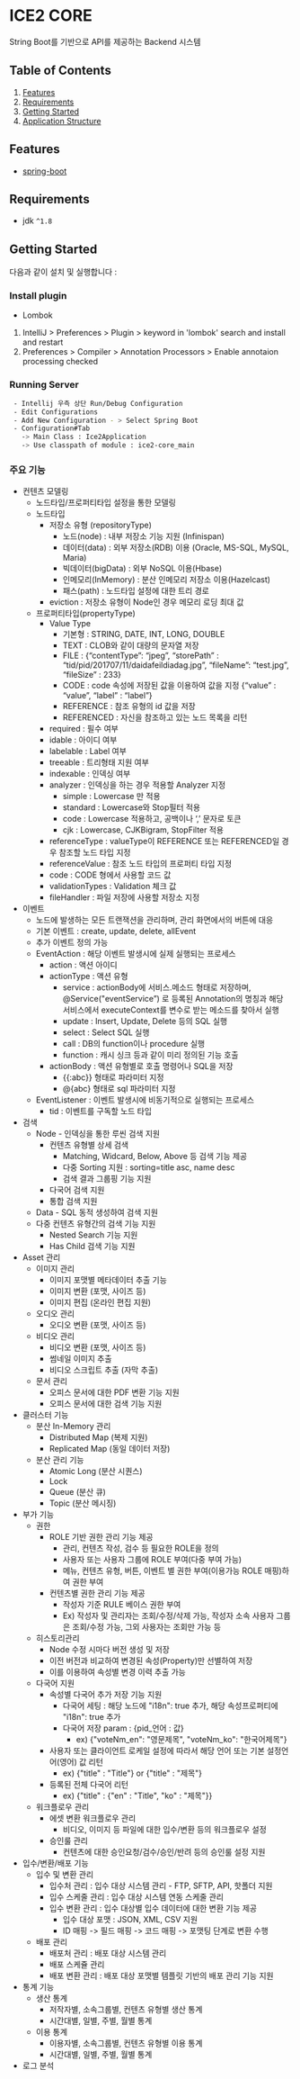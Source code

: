 # ICE2 CORE 

String Boot를 기반으로 API를 제공하는 Backend 시스템  


## Table of Contents
1. [Features](#features)
1. [Requirements](#requirements)
1. [Getting Started](#getting-started)
1. [Application Structure](#application-structure)


## Features
* [spring-boot](https://projects.spring.io/spring-boot/)


## Requirements
* jdk `^1.8`

## Getting Started

다음과 같이 설치 및 실행합니다 :

### Install plugin

* Lombok 
1. IntelliJ > Preferences > Plugin > keyword in 'lombok' search and install and restart
2. Preferences > Compiler > Annotation Processors > Enable annotaion processing checked

### Running Server     

```bash
 - Intellij 우측 상단 Run/Debug Configuration 
 - Edit Configurations
 - Add New Configuration - > Select Spring Boot
 - Configuration#Tab
   -> Main Class : Ice2Application
   -> Use classpath of module : ice2-core_main
```

### 주요 기능     
* 컨텐츠 모델링
    * 노드타입/프로퍼티타입 설정을 통한 모델링
    * 노드타입
        * 저장소 유형 (repositoryType)
            * 노드(node) : 내부 저장소 기능 지원 (Infinispan)
            * 데이터(data) : 외부 저장소(RDB) 이용 (Oracle, MS-SQL, MySQL, Maria)
            * 빅데이터(bigData) : 외부 NoSQL 이용(Hbase)
            * 인메모리(InMemory) : 분산 인메모리 저장소 이용(Hazelcast)
            * 패스(path) : 노드타입 설정에 대한 트리 경로 
        * eviction :  저장소 유형이 Node인 경우 메모리 로딩 최대 값
    * 프로퍼티타입(propertyType) 
        * Value Type
            * 기본형 : STRING, DATE, INT, LONG, DOUBLE
            * TEXT : CLOB와 같이 대량의 문자열 저장
            * FILE : {“contentType”: “jpeg”, “storePath” : “tid/pid/201707/11/daidafeildiadag.jpg”, “fileName”: “test.jpg”, “fileSize” : 233}
            * CODE : code 속성에 저장된 값을 이용하여 값을 지정 {“value” : “value”, “label” : “label”}
            * REFERENCE : 참조 유형의 id 값을 저장
            * REFERENCED : 자신을 참조하고 있는 노드 목록을 리턴
        * required : 필수 여부
        * idable : 아이디 여부
        * labelable : Label 여부
        * treeable : 트리형태 지원 여부
        * indexable : 인덱싱 여부
        * analyzer : 인덱싱을 하는 경우 적용할 Analyzer 지정
            * simple : Lowercase 만 적용
            * standard : Lowercase와 Stop필터 적용
            * code : Lowercase 적용하고, 공백이나 ‘,’ 문자로 토큰
            * cjk : Lowercase, CJKBigram, StopFilter 적용
        * referenceType : valueType이 REFERENCE 또는 REFERENCED일 경우 참조할 노드 타입 지정
        * referenceValue : 참조 노드 타입의 프로퍼티 타입 지정
        * code : CODE 형에서 사용할 코드 값
        * validationTypes : Validation 체크 값
        * fileHandler : 파일 저장에 사용할 저장소 지정
* 이벤트
    * 노드에 발생하는 모든 트랜잭션을 관리하며, 관리 화면에서의 버튼에 대응
    * 기본 이벤트 : create, update, delete, allEvent
    * 추가 이벤트 정의 가능
    * EventAction : 해당 이벤트 발생시에 실제 실행되는 프로세스
        * action : 액션 아이디 
        * actionType : 액션 유형
            * service : actionBody에 서비스.메소드 형태로 저장하며, @Service("eventService”) 로 등록된 Annotation의 명칭과 해당 서비스에서 executeContext를 변수로 받는 메소드를 찾아서 실행
            * update : Insert, Update, Delete 등의 SQL 실행
            * select : Select SQL 실행
            * call : DB의 function이나 procedure 실행
            * function : 캐시 싱크 등과 같이 미리 정의된 기능 호출
        * actionBody : 액션 유형별로 호출 명령어나 SQL을 저장
            * {{:abc}} 형태로 파라미터 지정
            * @{abc} 형태로 sql 파라미터 지정 
    * EventListener : 이벤트 발생시에 비동기적으로 실행되는 프로세스
        * tid : 이벤트를 구독할 노드 타입
* 검색
    * Node - 인덱싱을 통한 루씬 검색 지원
        * 컨텐츠 유형별 상세 검색
            * Matching, Widcard, Below, Above 등 검색 기능 제공
            * 다중 Sorting 지원 : sorting=title asc, name desc
            * 검색 결과 그룹핑 기능 지원
        * 다국어 검색 지원
        * 통합 검색 지원
    * Data - SQL 동적 생성하여 검색 지원
    * 다중 컨텐츠 유형간의 검색 기능 지원
        * Nested Search 기능 지원
        * Has Child 검색 기능 지원
* Asset 관리
    * 이미지 관리
        * 이미지 포맷별 메타데이터 추출 기능
        * 이미지 변환 (포맷, 사이즈 등)
        * 이미지 편집 (온라인 편집 지원)
    * 오디오 관리
        * 오디오 변환 (포맷, 사이즈 등)
    * 비디오 관리
        * 비디오 변환 (포맷, 사이즈 등)
        * 썸네일 이미지 추출
        * 비디오 스크립트 추출 (자막 추출)
    * 문서 관리
        * 오피스 문서에 대한 PDF 변환 기능 지원
        * 오피스 문서에 대한 검색 기능 지원
* 클러스터 기능
    * 분산 In-Memory 관리
        * Distributed Map (복제 지원)
        * Replicated Map (동일 데이터 저장)
    * 분산 관리 기능
        * Atomic Long (분산 시퀀스)
        * Lock 
        * Queue (분산 큐)
        * Topic (분산 메시징)
* 부가  기능
    * 권한
        * ROLE  기반 권한 관리 기능 제공
            * 관리, 컨텐츠 작성, 검수 등 필요한 ROLE을 정의
            * 사용자 또는 사용자 그룹에 ROLE 부여(다중 부여 가능)
            * 메뉴, 컨텐츠 유형, 버튼, 이벤트 별 권한 부여(이용가능 ROLE 매핑)하여 권한 부여
        * 컨텐츠별 권한 관리 기능 제공
            * 작성자 기준 RULE 베이스 권한 부여
            * Ex) 작성자 및 관리자는 조회/수정/삭제 가능, 작성자 소속 사용자 그룹은 조회/수정 가능, 그외 사용자는 조회만 가능 등
    * 히스토리관리
        * Node 수정 시마다 버전 생성 및 저장
        * 이전 버전과 비교하여 변경된 속성(Property)만 선별하여 저장
        * 이를 이용하여 속성별 변경 이력 추출 가능
    * 다국어 지원
        * 속성별 다국어 추가 저장 기능 지원
            * 다국어 세팅 : 해당 노드에 "i18n": true 추가, 해당 속성프로퍼티에 "i18n": true 추가
            * 다국어 저장 param : {pid_언어 : 값}
                * ex) {"voteNm_en": "영문제목", "voteNm_ko": "한국어제목"}
        * 사용자 또는 클라이언트 로케일 설정에 따라서 해당 언어 또는 기본 설정언어(영어) 값 리턴
            * ex) {"title" : "Title"} or {"title" : "제목"}
        * 등록된 전체 다국어 리턴
            * ex) {"title" : {"en" : "Title", "ko" : "제목"}}
    * 워크플로우 관리
        * 에셋 변환 워크플로우 관리 
            * 비디오, 이미지 등 파일에 대한 입수/변환 등의 워크플로우 설정
        * 승인룰 관리
            * 컨텐츠에 대한 승인요청/검수/승인/반려 등의 승인룰 설정 지원
* 입수/변환/배포 기능
    * 입수 및 변환 관리
        * 입수처 관리 : 입수 대상 시스템 관리 - FTP, SFTP, API, 핫폴더 지원
        * 입수 스케줄 관리 : 입수 대상 시스템 연동 스케줄 관리
        * 입수 변환 관리 : 입수 대상별 입수 데이터에 대한 변환 기능 제공
            * 입수 대상 포맷 : JSON, XML, CSV 지원
            * ID 매핑 -> 필드 매핑 -> 코드 매핑 -> 포맷팅 단계로 변환 수행
    * 배포 관리
        * 배포처 관리 : 배포 대상 시스템 관리 
        * 배포 스케쥴 관리
        * 배포 변환 관리 : 배포 대상 포맷별 템플릿 기반의 배포 관리 기능 지원
* 통계 기능
    * 생산 통계 
        * 저작자별, 소속그룹별, 컨텐츠 유형별 생산 통계
        * 시간대별, 일별, 주별, 월별 통계
    * 이용 통계
        * 이용자별, 소속그룹별, 컨텐츠 유형별 이용 통계
        * 시간대별, 일별, 주별, 월별 통계
* 로그 분석
